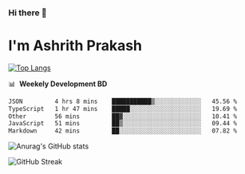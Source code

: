 ### Hi there 👋
# I'm Ashrith Prakash

[![Top Langs](https://github-readme-stats.vercel.app/api/top-langs/?username=xxcheckmatexx&count_private=true&include_all_commits=true&show_icons=true&line_height=20&title_color=FFFFFF&icon_color=FFFFFF&text_color=FFFFFF&bg_color=0D1117&langs_count=8)](https://github.com/anuraghazra/github-readme-stats)

📊 &nbsp;**Weekely Development BD**

<!--START_SECTION:waka-->

```txt
JSON         4 hrs 8 mins    ███████████▒░░░░░░░░░░░░░   45.56 %
TypeScript   1 hr 47 mins    █████░░░░░░░░░░░░░░░░░░░░   19.69 %
Other        56 mins         ██▓░░░░░░░░░░░░░░░░░░░░░░   10.41 %
JavaScript   51 mins         ██▒░░░░░░░░░░░░░░░░░░░░░░   09.44 %
Markdown     42 mins         ██░░░░░░░░░░░░░░░░░░░░░░░   07.82 %
```

<!--END_SECTION:waka-->

![Anurag's GitHub stats](https://github-readme-stats.vercel.app/api?username=xxcheckmatexx&count_private=true&show_icons=true&theme=merko)  

![GitHub Streak](http://github-readme-streak-stats.herokuapp.com?user=xxcheckmatexx&theme=merko&hide_border=true&date_format=M%20j%5B%2C%20Y%5D&fire=DD0E0B)
<br/>
